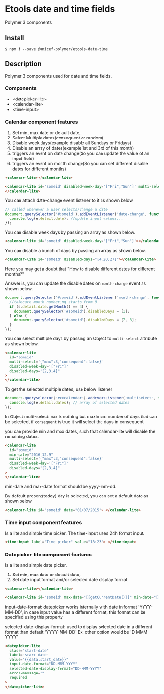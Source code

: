 # Etools date and time fields

Polymer 3 components

## Install

`$ npm i --save @unicef-polymer/etools-date-time`

## Description

Polymer 3 components used for date and time fields.

### Components

- \<datepicker-lite\>
- \<calendar-lite\>
- \<time-input\>

### Calendar component features

1. Set min, max date or default date,
2. Select Multiple dates(consequent or random)
3. Disable week days(example disable all Sundays or Fridays)
4. Disable an array of dates(example 1st and 3rd of this month)
5. triggers an event on date change(So you can update the value of an input field)
6. triggers an event on month change(So you can set different disable dates for different months)

```html
<calendar-lite></calendar-lite>

<calendar-lite id="someid" disabled-week-day='["Fri","Sun"]' multi-select='{"max":3,"consequent":true}'>
</calendar-lite>
```

You can attach date-change event listener to it as shown below

```javascript
// called whenever a user selects/change a date
document.querySelector('#someid').addEventListener('date-change', function (e) {
  console.log(e.detail.date); //update input values...
});
```

You can disable week days by passing an array as shown below.

```html
<calendar-lite id="someid" disabled-week-day='["Fri","Sun"]'></calendar-lite>
```

You can disable a bunch of days by passing an array as shown below.

```html
<calendar-lite id="someid" disabled-days="[4,20,27]"></calendar-lite>
```

Here you may get a doubt that "How to disable different dates for different months?"

Answer is, you can update the disable dates on `month-change` event as shown below.

```javascript
document.querySelector('#someid').addEventListener('month-change', function (e) {
  //takecare month numbering starts from 0
  if (e.detail.date.getMonth() == 4) {
    document.querySelector('#someid').disabledDays = [1];
  } else {
    document.querySelector('#someid').disabledDays = [7, 8];
  }
});
```

You can select multiple days by passing an Object to `multi-select` attribute as shown below.

```html
<calendar-lite
  id="someid"
  multi-select='{"max":3,"consequent":false}'
  disabled-week-day='["Fri"]'
  disabled-days="[2,3,4]"
>
</calendar-lite>
```

To get the selected multiple dates, use below listener

```javascript
document.querySelector('#excalendar').addEventListener('multiselect', function (e) {
  console.log(e.detail.dates); // array of selected dates
});
```

In Object multi-select: `max` is nothing but maximum number of days that can be selected, if `consequent` is true it will select the days in consequent.

you can provide min and max dates, such that calendar-lite will disable the remaining dates.

```html
<calendar-lite
  id="someid"
  min-date="2016,12,9"
  multi-select='{"max":3,"consequent":false}'
  disabled-week-day='["Fri"]'
  disabled-days="[2,3,4]"
>
</calendar-lite>
```

min-date and max-date format should be yyyy-mm-dd.

By default present(today) day is selected, you can set a default date as shown below

```html
<calendar-lite id="someid" date="01/07/2015"> </calendar-lite>
```

### Time input component features

Is a lite and simple time picker. The time-input uses 24h format input.

```html
<time-input label="Time picker" value="18:23"> </time-input>
```

### Datepicker-lite component features

Is a lite and simple date picker.

1. Set min, max date or default date,
2. Set date input format and/or selected date display format

```html
<calendar-lite></calendar-lite>

<calendar-lite id="someid" max-date="[[getCurrentDate()]]" min-date="[[getMinDate()]]"> </calendar-lite>
```

input-date-format: datepicker works internally with date in format 'YYYY-MM-DD', in case input value has a different
format, this format can be specified using this property

selected-date-display-format: used to display selected date in
a different format than default 'YYYY-MM-DD' Ex: other option would be 'D MMM YYYY'

```html
<datepicker-lite
  class="start-date"
  label="Start date"
  value="{{data.start_date}}"
  input-date-format="DD-MMM-YYYY"
  selected-date-display-format="DD-MMM-YYYY"
  error-message=""
  required
>
</datepicker-lite>
```
